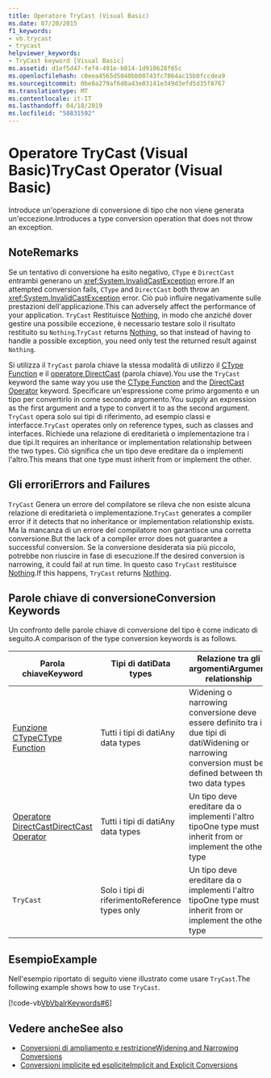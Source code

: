 ```yaml
---
title: Operatore TryCast (Visual Basic)
ms.date: 07/20/2015
f1_keywords:
- vb.trycast
- trycast
helpviewer_keywords:
- TryCast keyword [Visual Basic]
ms.assetid: d1ef5d47-fef4-491e-b014-1d910628f65c
ms.openlocfilehash: c0eea4565d5040bb00743fc7864ac15b0fccdea9
ms.sourcegitcommit: 0be8a279af6d8a43e03141e349d3efd5d35f8767
ms.translationtype: MT
ms.contentlocale: it-IT
ms.lasthandoff: 04/18/2019
ms.locfileid: "58831592"
---
```

# <a name="trycast-operator-visual-basic"></a><span data-ttu-id="0c59e-102">Operatore TryCast (Visual Basic)</span><span class="sxs-lookup"><span data-stu-id="0c59e-102">TryCast Operator (Visual Basic)</span></span>
<span data-ttu-id="0c59e-103">Introduce un'operazione di conversione di tipo che non viene generata un'eccezione.</span><span class="sxs-lookup"><span data-stu-id="0c59e-103">Introduces a type conversion operation that does not throw an exception.</span></span>  
  
## <a name="remarks"></a><span data-ttu-id="0c59e-104">Note</span><span class="sxs-lookup"><span data-stu-id="0c59e-104">Remarks</span></span>  
 <span data-ttu-id="0c59e-105">Se un tentativo di conversione ha esito negativo, `CType` e `DirectCast` entrambi generano un <xref:System.InvalidCastException> errore.</span><span class="sxs-lookup"><span data-stu-id="0c59e-105">If an attempted conversion fails, `CType` and `DirectCast` both throw an <xref:System.InvalidCastException> error.</span></span> <span data-ttu-id="0c59e-106">Ciò può influire negativamente sulle prestazioni dell'applicazione.</span><span class="sxs-lookup"><span data-stu-id="0c59e-106">This can adversely affect the performance of your application.</span></span> <span data-ttu-id="0c59e-107">`TryCast` Restituisce [Nothing](../../../visual-basic/language-reference/nothing.md), in modo che anziché dover gestire una possibile eccezione, è necessario testare solo il risultato restituito su `Nothing`.</span><span class="sxs-lookup"><span data-stu-id="0c59e-107">`TryCast` returns [Nothing](../../../visual-basic/language-reference/nothing.md), so that instead of having to handle a possible exception, you need only test the returned result against `Nothing`.</span></span>  
  
 <span data-ttu-id="0c59e-108">Si utilizza il `TryCast` parola chiave la stessa modalità di utilizzo il [CType Function](../../../visual-basic/language-reference/functions/ctype-function.md) e il [operatore DirectCast](../../../visual-basic/language-reference/operators/directcast-operator.md) (parola chiave).</span><span class="sxs-lookup"><span data-stu-id="0c59e-108">You use the `TryCast` keyword the same way you use the [CType Function](../../../visual-basic/language-reference/functions/ctype-function.md) and the [DirectCast Operator](../../../visual-basic/language-reference/operators/directcast-operator.md) keyword.</span></span> <span data-ttu-id="0c59e-109">Specificare un'espressione come primo argomento e un tipo per convertirlo in come secondo argomento.</span><span class="sxs-lookup"><span data-stu-id="0c59e-109">You supply an expression as the first argument and a type to convert it to as the second argument.</span></span> <span data-ttu-id="0c59e-110">`TryCast` opera solo sui tipi di riferimento, ad esempio classi e interfacce.</span><span class="sxs-lookup"><span data-stu-id="0c59e-110">`TryCast` operates only on reference types, such as classes and interfaces.</span></span> <span data-ttu-id="0c59e-111">Richiede una relazione di ereditarietà o implementazione tra i due tipi.</span><span class="sxs-lookup"><span data-stu-id="0c59e-111">It requires an inheritance or implementation relationship between the two types.</span></span> <span data-ttu-id="0c59e-112">Ciò significa che un tipo deve ereditare da o implementi l'altro.</span><span class="sxs-lookup"><span data-stu-id="0c59e-112">This means that one type must inherit from or implement the other.</span></span>  
  
## <a name="errors-and-failures"></a><span data-ttu-id="0c59e-113">Gli errori</span><span class="sxs-lookup"><span data-stu-id="0c59e-113">Errors and Failures</span></span>  
 <span data-ttu-id="0c59e-114">`TryCast` Genera un errore del compilatore se rileva che non esiste alcuna relazione di ereditarietà o implementazione.</span><span class="sxs-lookup"><span data-stu-id="0c59e-114">`TryCast` generates a compiler error if it detects that no inheritance or implementation relationship exists.</span></span> <span data-ttu-id="0c59e-115">Ma la mancanza di un errore del compilatore non garantisce una corretta conversione.</span><span class="sxs-lookup"><span data-stu-id="0c59e-115">But the lack of a compiler error does not guarantee a successful conversion.</span></span> <span data-ttu-id="0c59e-116">Se la conversione desiderata sia più piccolo, potrebbe non riuscire in fase di esecuzione.</span><span class="sxs-lookup"><span data-stu-id="0c59e-116">If the desired conversion is narrowing, it could fail at run time.</span></span> <span data-ttu-id="0c59e-117">In questo caso `TryCast` restituisce [Nothing](../../../visual-basic/language-reference/nothing.md).</span><span class="sxs-lookup"><span data-stu-id="0c59e-117">If this happens, `TryCast` returns [Nothing](../../../visual-basic/language-reference/nothing.md).</span></span>  
  
## <a name="conversion-keywords"></a><span data-ttu-id="0c59e-118">Parole chiave di conversione</span><span class="sxs-lookup"><span data-stu-id="0c59e-118">Conversion Keywords</span></span>  
 <span data-ttu-id="0c59e-119">Un confronto delle parole chiave di conversione del tipo è come indicato di seguito.</span><span class="sxs-lookup"><span data-stu-id="0c59e-119">A comparison of the type conversion keywords is as follows.</span></span>  
  
|<span data-ttu-id="0c59e-120">Parola chiave</span><span class="sxs-lookup"><span data-stu-id="0c59e-120">Keyword</span></span>|<span data-ttu-id="0c59e-121">Tipi di dati</span><span class="sxs-lookup"><span data-stu-id="0c59e-121">Data types</span></span>|<span data-ttu-id="0c59e-122">Relazione tra gli argomenti</span><span class="sxs-lookup"><span data-stu-id="0c59e-122">Argument relationship</span></span>|<span data-ttu-id="0c59e-123">Errore di run-time</span><span class="sxs-lookup"><span data-stu-id="0c59e-123">Run-time failure</span></span>|  
|---|---|---|---|  
|[<span data-ttu-id="0c59e-124">Funzione CType</span><span class="sxs-lookup"><span data-stu-id="0c59e-124">CType Function</span></span>](../../../visual-basic/language-reference/functions/ctype-function.md)|<span data-ttu-id="0c59e-125">Tutti i tipi di dati</span><span class="sxs-lookup"><span data-stu-id="0c59e-125">Any data types</span></span>|<span data-ttu-id="0c59e-126">Widening o narrowing conversione deve essere definito tra i due tipi di dati</span><span class="sxs-lookup"><span data-stu-id="0c59e-126">Widening or narrowing conversion must be defined between the two data types</span></span>|<span data-ttu-id="0c59e-127">Genera un'eccezione <xref:System.InvalidCastException></span><span class="sxs-lookup"><span data-stu-id="0c59e-127">Throws <xref:System.InvalidCastException></span></span>|  
|[<span data-ttu-id="0c59e-128">Operatore DirectCast</span><span class="sxs-lookup"><span data-stu-id="0c59e-128">DirectCast Operator</span></span>](../../../visual-basic/language-reference/operators/directcast-operator.md)|<span data-ttu-id="0c59e-129">Tutti i tipi di dati</span><span class="sxs-lookup"><span data-stu-id="0c59e-129">Any data types</span></span>|<span data-ttu-id="0c59e-130">Un tipo deve ereditare da o implementi l'altro tipo</span><span class="sxs-lookup"><span data-stu-id="0c59e-130">One type must inherit from or implement the other type</span></span>|<span data-ttu-id="0c59e-131">Genera un'eccezione <xref:System.InvalidCastException></span><span class="sxs-lookup"><span data-stu-id="0c59e-131">Throws <xref:System.InvalidCastException></span></span>|  
|`TryCast`|<span data-ttu-id="0c59e-132">Solo i tipi di riferimento</span><span class="sxs-lookup"><span data-stu-id="0c59e-132">Reference types only</span></span>|<span data-ttu-id="0c59e-133">Un tipo deve ereditare da o implementi l'altro tipo</span><span class="sxs-lookup"><span data-stu-id="0c59e-133">One type must inherit from or implement the other type</span></span>|<span data-ttu-id="0c59e-134">Restituisce [Nothing](../../../visual-basic/language-reference/nothing.md)</span><span class="sxs-lookup"><span data-stu-id="0c59e-134">Returns [Nothing](../../../visual-basic/language-reference/nothing.md)</span></span>|  
  
## <a name="example"></a><span data-ttu-id="0c59e-135">Esempio</span><span class="sxs-lookup"><span data-stu-id="0c59e-135">Example</span></span>  
 <span data-ttu-id="0c59e-136">Nell'esempio riportato di seguito viene illustrato come usare `TryCast`.</span><span class="sxs-lookup"><span data-stu-id="0c59e-136">The following example shows how to use `TryCast`.</span></span>  
  
 [!code-vb[VbVbalrKeywords#6](~/samples/snippets/visualbasic/VS_Snippets_VBCSharp/VbVbalrKeywords/VB/Class1.vb#6)]  
  
## <a name="see-also"></a><span data-ttu-id="0c59e-137">Vedere anche</span><span class="sxs-lookup"><span data-stu-id="0c59e-137">See also</span></span>

- [<span data-ttu-id="0c59e-138">Conversioni di ampliamento e restrizione</span><span class="sxs-lookup"><span data-stu-id="0c59e-138">Widening and Narrowing Conversions</span></span>](../../../visual-basic/programming-guide/language-features/data-types/widening-and-narrowing-conversions.md)
- [<span data-ttu-id="0c59e-139">Conversioni implicite ed esplicite</span><span class="sxs-lookup"><span data-stu-id="0c59e-139">Implicit and Explicit Conversions</span></span>](../../../visual-basic/programming-guide/language-features/data-types/implicit-and-explicit-conversions.md)
